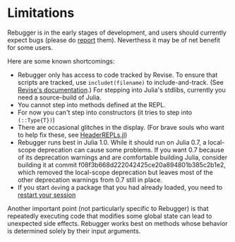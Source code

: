 # Limitations

Rebugger is in the early stages of development, and users should currently expect bugs (please do [report](https://github.com/timholy/Rebugger.jl/issues) them).
Neverthess it may be of net benefit for some users.

Here are some known shortcomings:

- Rebugger only has access to code tracked by Revise.
  To ensure that scripts are tracked, use `includet(filename)` to include-and-track.
  (See [Revise's documentation](https://timholy.github.io/Revise.jl/stable/user_reference.html).)
  For stepping into Julia's stdlibs, currently you need a source-build of Julia.
- You cannot step into methods defined at the REPL.
- For now you can't step into constructors (it tries to step into `(::Type{T})`)
- There are occasional glitches in the display.
  (For brave souls who want to help fix these,
  see [HeaderREPLs.jl](https://github.com/timholy/HeaderREPLs.jl))
- Rebugger runs best in Julia 1.0. While it should run on Julia 0.7,
  a local-scope deprecation can cause some
  problems. If you want 0.7 because of its deprecation warnings and are comfortable
  building Julia, consider building it at commit
  f08f3b668d222042425ce20a894801b385c2b1e2, which removed the local-scope deprecation
  but leaves most of the other deprecation warnings from 0.7 still in place.
- If you start `dev`ing a package that you had already loaded, you need to [restart
  your session](https://github.com/timholy/Revise.jl/issues/146)

Another important point (not particularly specific to Rebugger) is that
repeatedly executing code that modifies some global state
can lead to unexpected side effects.
Rebugger works best on methods whose behavior is determined solely by their input
arguments.
